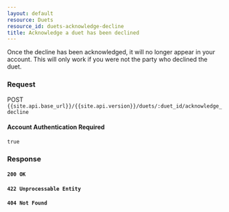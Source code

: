 ```yaml
---
layout: default
resource: Duets
resource_id: duets-acknowledge-decline
title: Acknowledge a duet has been declined
---
```

Once the decline has been acknowledged, it will no longer appear in your account. This will only work if you were not the party who declined the duet.

### Request

<span class="method">POST</span> `{{site.api.base_url}}/{{site.api.version}}/duets/:duet_id/acknowledge_decline`

#### Account Authentication Required

`true`

### Response

#### `200 OK`

#### `422 Unprocessable Entity`

#### `404 Not Found`
